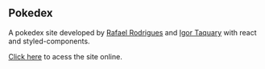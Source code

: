 ## Pokedex

A pokedex site developed by [Rafael Rodrigues](https://github.com/rafael2903/) and [Igor Taquary](https://github.com/igortaquary) with react and styled-components.

[Click here](https://focadex.netlify.app/) to acess the site online.
